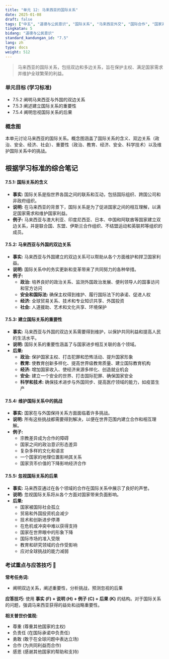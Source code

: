 ```yaml
---
title: "单元 12: 马来西亚的国际关系"
date: 2025-01-08
draft: false
tags: ["中五", "道德与公民意识", "国际关系", "马来西亚外交", "国际合作", "国家对外政策"]
tingkatan: 5
bidang: "道德与公民意识"
standard_kandungan_id: "7.5"
lang: zh
type: docs
weight: 512
---
```


> 马来西亚的国际关系，包括双边和多边关系，旨在保护主权、满足国家需求并维护全球繁荣的利益。

### 单元目标 (学习标准)

- 7.5.2 阐明马来西亚与外国的双边关系
- 7.5.3 阐述建立国际关系的重要性
- 7.5.4 阐明忽视国际关系的后果

### 概念图

本单元讨论马来西亚的国际关系。概念图涵盖了国际关系的含义、双边关系（政治、安全、经济、社会）、重要性（政治、教育、经济、安全、科学技术）以及维护国际关系中的挑战。

## 根据学习标准的综合笔记

#### 7.5.1: 国际关系的含义

- **事实:** 国际关系是指世界各国之间的联系和互动，包括国际组织、跨国公司和非政府组织。
- **说明:** 在马来西亚的背景下，国际关系是为了促进国家之间的相互理解，以满足国家需求和维护国家利益。
- **例子:** 马来西亚与澳大利亚、印度尼西亚、日本、中国和阿联酋等国家建立双边关系，并是联合国、东盟、伊斯兰合作组织、不结盟运动和英联邦等组织的成员。

#### 7.5.2: 马来西亚与外国的双边关系

- **事实:** 马来西亚与外国建立的双边关系可以帮助从各个方面维护和捍卫国家利益。
- **说明:** 国际关系中的务实更新和变革带来了共同努力的各种举措。
- **例子:**
  - **政治:** 培养良好的政治关系、监测外国政治发展、便利领导人的国事访问和官方访问
  - **安全和国际法:** 确保主权得到维护、履行国际法下的承诺、促进人权
  - **经济:** 全球贸易关系、技术和专业知识共享、外国投资
  - **社会:** 人道援助、艺术和文化共享、环境保护

#### 7.5.3: 建立国际关系的重要性

- **事实:** 马来西亚与外国的双边关系需要得到维护，以保护共同利益和提高人民的生活水平。
- **说明:** 国际关系的重要性涵盖了与国家进步相互关联的各个领域。
- **后果:**
  - **政治:** 保护国家主权、打击犯罪和恐怖活动、提升国家形象
  - **教育:** 使教育创新多样化、提高世界级教育质量、建立国际教育机构
  - **经济:** 增加国家收入、使经济来源多样化、创造就业机会
  - **安全:** 建立一个安全的世界、打击国际犯罪、确保国家安全
  - **科学和技术:** 确保技术进步与外国同步、提高医疗领域的能力，如疫苗生产

#### 7.5.4: 维护国际关系中的挑战

- **事实:** 国家在与外国保持关系方面面临着许多挑战。
- **说明:** 所有这些挑战都需要得到解决，以便在世界范围内建立合作和相互理解。
- **例子:**
  - 宗教差异成为合作的障碍
  - 国家之间的政治意识形态差异
  - 复杂多样的文化和语言
  - 一个国家的地理位置影响其关系
  - 国家货币价值的下降影响经济合作

#### 7.5.5: 忽视国际关系的后果

- **事实:** 马来西亚通过在各个领域的合作在国际关系中展示了良好的声誉。
- **说明:** 忽视国际关系将从各个方面对国家带来负面影响。
- **后果:**
  - 国家被国际社会孤立
  - 贸易和外国投资机会减少
  - 技术和创新进步停滞
  - 在危机或冲突中难以获得支持
  - 国家在世界眼中的形象下降
  - 国际市场的准入受限
  - 教育和研究领域的合作受影响
  - 应对全球挑战的能力减弱

### 考试重点与应答技巧 📝

**常考任务词:**
- 阐明双边关系，阐述重要性，分析挑战，预测忽视的后果

**应答技巧:**
使用 **事实 (F) + 说明 (H) + 例子 (C) + 后果 (K)** 的结构。对于国际关系的问题，强调马来西亚获得的益处和战略重要性。

**相关普世价值观:**
- 尊重 (尊重其他国家的主权)
- 负责任 (在国际承诺中负责任)
- 勇敢 (敢于在全球问题中表达立场)
- 合作 (为共同利益而合作)
- 感恩 (感谢其他国家的帮助和支持)